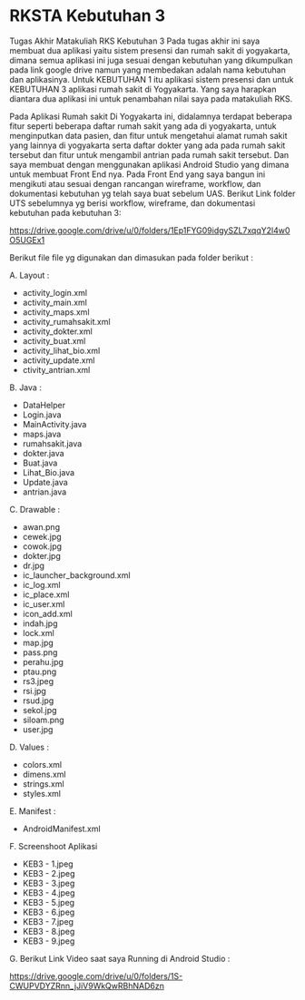 # RKSTA Kebutuhan 3
Tugas Akhir Matakuliah RKS Kebutuhan 3
Pada tugas akhir ini saya membuat dua aplikasi yaitu sistem presensi dan rumah sakit di yogyakarta, dimana semua aplikasi ini juga sesuai dengan kebutuhan yang dikumpulkan pada link google drive namun yang membedakan adalah nama kebutuhan dan aplikasinya. Untuk KEBUTUHAN 1 itu aplikasi sistem presensi dan untuk KEBUTUHAN 3 aplikasi rumah sakit di Yogyakarta. Yang saya harapkan diantara dua aplikasi ini untuk penambahan nilai saya pada matakuliah RKS. 

Pada Aplikasi Rumah sakit Di Yogyakarta ini, didalamnya terdapat beberapa fitur seperti beberapa daftar rumah sakit yang ada di yogyakarta, untuk menginputkan data pasien, dan fitur untuk mengetahui alamat rumah sakit yang lainnya di yogyakarta serta daftar dokter yang ada pada rumah sakit tersebut dan fitur untuk mengambil antrian pada rumah sakit tersebut. Dan saya membuat dengan menggunakan aplikasi Android Studio yang dimana untuk membuat Front End nya. Pada Front End yang saya bangun ini mengikuti atau sesuai dengan rancangan wireframe, workflow, dan dokumentasi kebutuhan yg telah saya buat sebelum UAS. Berikut Link folder UTS sebelumnya yg berisi workflow, wireframe, dan dokumentasi kebutuhan pada kebutuhan 3: 

https://drive.google.com/drive/u/0/folders/1Ep1FYG09idgySZL7xqqY2l4w0O5UGEx1 

Berikut file file yg digunakan dan dimasukan pada folder berikut :

A. Layout :
  - activity_login.xml
  - activity_main.xml
  - activity_maps.xml
  - activity_rumahsakit.xml
  - activity_dokter.xml
  - activity_buat.xml
  - activity_lihat_bio.xml
  - activity_update.xml
  - ctivity_antrian.xml
  
B. Java :
  - DataHelper
  - Login.java
  - MainActivity.java
  - maps.java
  - rumahsakit.java
  - dokter.java
  - Buat.java
  - Lihat_Bio.java
  - Update.java
  - antrian.java
  
C. Drawable :
  - awan.png
  - cewek.jpg
  - cowok.jpg
  - dokter.jpg
  - dr.jpg
  - ic_launcher_background.xml
  - ic_log.xml
  - ic_place.xml
  - ic_user.xml
  - icon_add.xml
  - indah.jpg
  - lock.xml
  - map.jpg
  - pass.png
  - perahu.jpg
  - ptau.png
  - rs3.jpeg
  - rsi.jpg
  - rsud.jpg
  - sekol.jpg
  - siloam.png
  - user.jpg 
  
D. Values :
  - colors.xml
  - dimens.xml
  - strings.xml
  - styles.xml
  
E. Manifest :
  - AndroidManifest.xml
  
F. Screenshoot Aplikasi
  - KEB3 - 1.jpeg
  - KEB3 - 2.jpeg
  - KEB3 - 3.jpeg
  - KEB3 - 4.jpeg
  - KEB3 - 5.jpeg
  - KEB3 - 6.jpeg
  - KEB3 - 7.jpeg
  - KEB3 - 8.jpeg
  - KEB3 - 9.jpeg
  
G. Berikut Link Video saat saya Running di Android Studio :

https://drive.google.com/drive/u/0/folders/1S-CWUPVDYZRnn_jJiV9WkQwRBhNAD6zn
